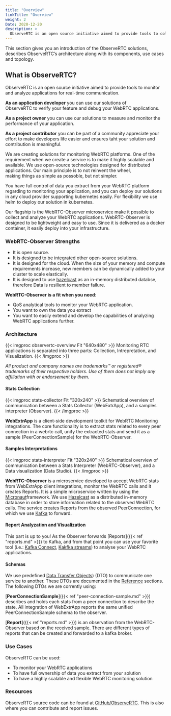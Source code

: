 ```yaml
---
title: "Overview"
linkTitle: "Overview"
weight: 2
Date: 2020-12-20
description: >
  ObserveRTC is an open source initiative aimed to provide tools to collect, intrepret, and visualize RTC metrics in real-time.
---
```


This section gives you an introduction of the ObserveRTC solutions, 
describes ObserveRTC’s architecture along with its components, use cases and topology.

## What is ObserveRTC?

ObserveRTC is an open source initiative aimed to 
provide tools to monitor and analyze applications 
for real-time communication. 

**As an application developer** you can use our solutions of  
ObserveRTC to verify your feature 
and debug your WebRTC applications.

**As a project owner** you can use our solutions to 
measure and monitor the performance of your application.

**As a project contributor** you can be part of a community 
appreciate your effort to make developers life easier 
and ensures taht your solution and contribution is meaningful. 

We are creating solutions for monitoring WebRTC 
platforms. One of the requirement when we create a service 
is to make it highly scalable and available. 
We use open-source technologies designed for distributed  
applications. Our main principle is to not reinvent the wheel,  
making things as simple as possoble, but not simpler.

You have full control of data you extract from 
your WebRTC platform regarding to monitoring your application, and 
you can deploy our solutions in any cloud provider supporting 
kubernetes easily. For flexibility we use helm to deploy our solution in kubernetes.

Our flagship is the WebRTC-Observer microservice make it possible 
to collect and analyze your WebRTC applications.
WebRTC-Observer is designed to be lightweight and easy to use. 
Since it is delivered as a docker container, 
it easily deploy into your infrastructure.

### WebRTC-Observer Strengths

* It is open source.
* It is designed to be integrated other open-source solutions.
* It is designed for the cloud. When the size of your memory and compute requirements increase, new members can be dynamically added to your cluster to scale elastically.
* It is designed to use [hazelcast](https://hazelcast.org) as an in-memory distributed databse, therefore Data is resilient to member failure. 

**WebRTC-Observer is a fit when you need**:

* QoS analytical tools to monitor your WebRTC application.
* You want to own the data you extract
* You want to easily extend and develop the capabilities of analyzing WebRTC applications further.

### Architecture

{{< imgproc observertc-overview Fit "640x480" >}}
Monitoring RTC applications is separated into three parts: Collection, Intrepretation, and Visualization. 
{{< /imgproc >}}

*All product and company names are trademarks™ or registered® trademarks of their respective holders. Use of them does not imply any affiliation with or endorsement by them.*

#### Stats Collection

{{< imgproc stats-collector Fit "320x240" >}}
Schematical overview of communication between a Stats Collector (WebExtrApp), 
and a samples interpreter (Observer).
{{< /imgproc >}}

**WebExtrApp** is a client-side development toolkit for WebRTC Monitoring integrations. The core functionality is to extract stats related to every peer connection in a webrtc call, unify the extracted stats and send it as a sample (PeerConnectionSample) for the WebRTC-Observer.

#### Samples Interpretations

{{< imgproc stats-interpreter Fit "320x240" >}}
Schematical overview of communication between a Stats Interpreter (WebRTC-Observer),
and a Data visualization (Data Studio).
{{< /imgproc >}}

**WebRTC-Observer** is a microservice developed to accept WebRTC stats from WebExtrApp client integrations, monitor the WebRTC calls and it creates Reports. It is a simple microservice written by using the [Micronaut](https://www.micronaut.io/)framework. We use [Hazelcast](https://hazelcast.org) as a distributed in-memory database in order to store information related to the observed WebRTC calls. The service creates Reports from the observed PeerConnection, for which we use [Kafka](https://kafka.apache.org/) to forward.

#### Report Analyzation and Visualization

This part is up to you! As the Observer forwards [Reports]({{< ref "reports.md" >}}) 
to Kafka, and from that point you can use your favorite tool 
(i.e.: [Kafka Connect](https://docs.confluent.io/platform/current/connect/index.html), 
[Kakfka streams](https://kafka.apache.org/documentation/streams/)) to analyse your WebRTC applications.

#### Schemas

We use predefined [Data Transfer Objects](https://en.wikipedia.org/wiki/Data_transfer_object)) (DTO) to communicate one service to another. 
These DTOs are documented in the [Reference](/docs/references/) sections. 
The following DTOs we are corrently using:

[**PeerConnectionSample**]({{< ref "peer-connection-sample.md" >}}) describes and holds each stats from a peer connection to describe the state. All integration of WebExtrApp reports the same unified PeerConnectionSample schema to the observer. 

[**Report**]({{< ref "reports.md" >}}) is an observation from the WebRTC-Observer based on the received sample. There are different types of reports that can be created and forwarded to a kafka broker.

### Use Cases

ObserveRTC can be used:

 * To monitor your WebRTC applications
 * To have full ownership of data you extract from your solution
 * To have a highly scalable and flexible WebRTC monitoring solution

### Resources

ObserveRTC source code can be found at [GitHub/ObserveRTC](https://github.com/ObserveRTC/). 
This is also where you can contribute and report issues.
